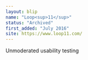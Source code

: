 ```yaml
---
layout: blip
name: "Loop<sup>11</sup>"
status: "Archived"
first_added: "July 2016"
site: https://www.loop11.com/
---
```

Unmoderated usability testing